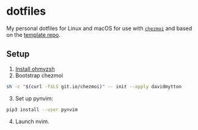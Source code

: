# dotfiles

My personal dotfiles for Linux and macOS for use with [`chezmoi`](https://www.chezmoi.io)
and based on the [template repo](https://github.com/chezmoi/dotfiles).

## Setup

1. [Install ohmyzsh](https://ohmyz.sh/#install)
2. Bootstrap chezmoi

```zsh
sh -c "$(curl -fsLS git.io/chezmoi)" -- init --apply davidmytton
```

3. Set up pynvim:

```zsh
pip3 install --user pynvim
```

4. Launch nvim.
